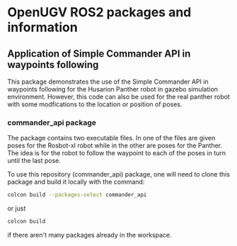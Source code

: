 # OpenUGV ROS2 packages and information

## Application of Simple Commander API in waypoints following
This package demonstrates the use of the Simple Commander API in waypoints following for the Husarion Panther robot in gazebo simulation environment. However, this code can also be used for the real panther robot with some modfications to the location or position of poses.


### commander_api package
The package contains two executable files. In one of the files are given poses for the Rosbot-xl robot while in the other are poses for the Panther. The idea is for the robot to follow the waypoint to each of the poses in turn until the last pose.

To use this repository (commander_api) package, one will need to clone this package and build it locally with the command:

```bash
colcon build --packages-select commander_api
```

or just <br>

```bash
colcon build
```

if there aren't many packages already in the workspace.
